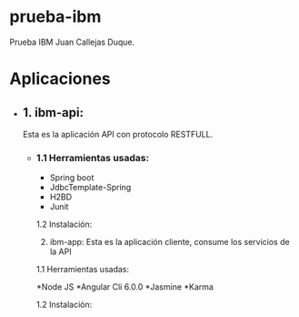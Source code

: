 # prueba-ibm
Prueba IBM Juan Callejas Duque.

<h1>Aplicaciones</h1>
<ul>
  <li>
    <h2>1. ibm-api:</h2>
    <p>Esta es la aplicación API con protocolo RESTFULL.</p>
    <ul>
      <li>
        <h3>1.1 Herramientas usadas:</h3>
        <ul>
          <li>Spring boot</li>
          <li>JdbcTemplate-Spring</li>
          <li>H2BD </li>
          <li>Junit</li>
      </li>
    </ul>
  </li>


  1.2 Instalación:
  
2. ibm-app:
Esta es la aplicación cliente, consume los servicios de la API

  1.1 Herramientas usadas:

  *Node JS
  *Angular Cli 6.0.0
  *Jasmine
  *Karma

  1.2 Instalación:

